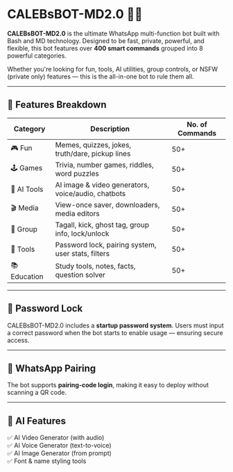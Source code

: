 # CALEBsBOT-MD2.0 🤖🔥

**CALEBsBOT-MD2.0** is the ultimate WhatsApp multi-function bot built with Bash and MD technology. Designed to be fast, private, powerful, and flexible, this bot features over **400 smart commands** grouped into 8 powerful categories.  

Whether you're looking for fun, tools, AI utilities, group controls, or NSFW (private only) features — this is the all-in-one bot to rule them all.

---

## 📂 Features Breakdown

| Category     | Description                                           | No. of Commands |
|--------------|-------------------------------------------------------|------------------|
| 🎮 Fun        | Memes, quizzes, jokes, truth/dare, pickup lines       | 50+              |
| 🕹️ Games      | Trivia, number games, riddles, word puzzles           | 50+              |
| 🧠 AI Tools   | AI image & video generators, voice/audio, chatbots    | 50+              |
| 🎬 Media      | View-once saver, downloaders, media editors           | 50+              |
| 👥 Group      | Tagall, kick, ghost tag, group info, lock/unlock      | 50+              |
| 🔧 Tools      | Password lock, pairing system, user stats, filters    | 50+              |
| 📚 Education  | Study tools, notes, facts, question solver            | 50+              
---

## 🔐 Password Lock

CALEBsBOT-MD2.0 includes a **startup password system**. Users must input a correct password when the bot starts to enable usage — ensuring secure access.

---

## 🚀 WhatsApp Pairing

The bot supports **pairing-code login**, making it easy to deploy without scanning a QR code.

---

## 📸 AI Features

✅ AI Video Generator (with audio)  
✅ AI Voice Generator (text-to-voice)  
✅ AI Image Generator (from prompt)  
✅ Font & name styling tools
